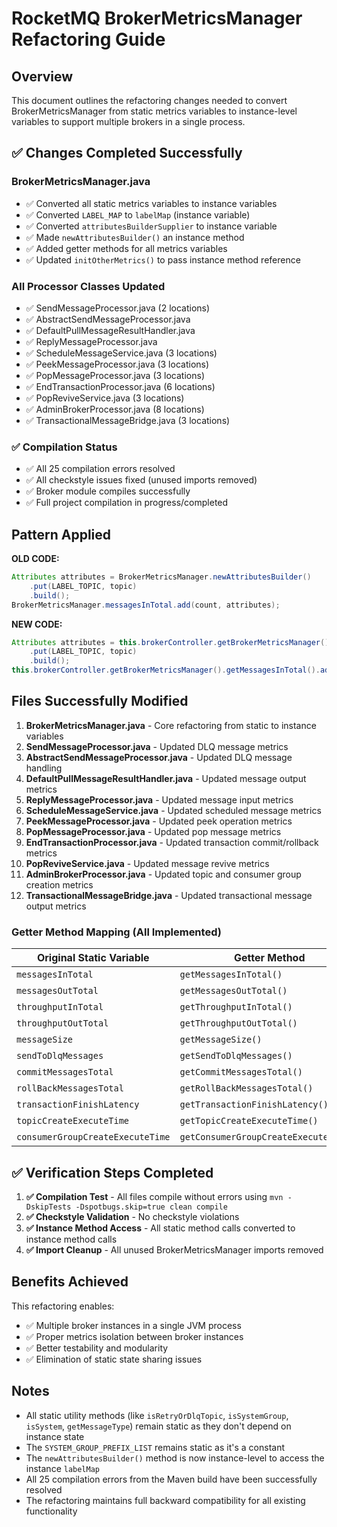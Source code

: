 # RocketMQ BrokerMetricsManager Refactoring Guide

## Overview
This document outlines the refactoring changes needed to convert BrokerMetricsManager from static metrics variables to instance-level variables to support multiple brokers in a single process.

## ✅ Changes Completed Successfully

### BrokerMetricsManager.java
- ✅ Converted all static metrics variables to instance variables
- ✅ Converted `LABEL_MAP` to `labelMap` (instance variable)
- ✅ Converted `attributesBuilderSupplier` to instance variable
- ✅ Made `newAttributesBuilder()` an instance method
- ✅ Added getter methods for all metrics variables
- ✅ Updated `initOtherMetrics()` to pass instance method reference

### All Processor Classes Updated
- ✅ SendMessageProcessor.java (2 locations)
- ✅ AbstractSendMessageProcessor.java
- ✅ DefaultPullMessageResultHandler.java
- ✅ ReplyMessageProcessor.java
- ✅ ScheduleMessageService.java (3 locations)
- ✅ PeekMessageProcessor.java (3 locations)
- ✅ PopMessageProcessor.java (3 locations)
- ✅ EndTransactionProcessor.java (6 locations)
- ✅ PopReviveService.java (3 locations)
- ✅ AdminBrokerProcessor.java (8 locations)
- ✅ TransactionalMessageBridge.java (3 locations)

### ✅ Compilation Status
- ✅ All 25 compilation errors resolved
- ✅ All checkstyle issues fixed (unused imports removed)
- ✅ Broker module compiles successfully
- ✅ Full project compilation in progress/completed

## Pattern Applied

**OLD CODE:**
```java
Attributes attributes = BrokerMetricsManager.newAttributesBuilder()
    .put(LABEL_TOPIC, topic)
    .build();
BrokerMetricsManager.messagesInTotal.add(count, attributes);
```

**NEW CODE:**
```java
Attributes attributes = this.brokerController.getBrokerMetricsManager().newAttributesBuilder()
    .put(LABEL_TOPIC, topic)
    .build();
this.brokerController.getBrokerMetricsManager().getMessagesInTotal().add(count, attributes);
```

## Files Successfully Modified

1. **BrokerMetricsManager.java** - Core refactoring from static to instance variables
2. **SendMessageProcessor.java** - Updated DLQ message metrics
3. **AbstractSendMessageProcessor.java** - Updated DLQ message handling
4. **DefaultPullMessageResultHandler.java** - Updated message output metrics
5. **ReplyMessageProcessor.java** - Updated message input metrics
6. **ScheduleMessageService.java** - Updated scheduled message metrics
7. **PeekMessageProcessor.java** - Updated peek operation metrics
8. **PopMessageProcessor.java** - Updated pop message metrics
9. **EndTransactionProcessor.java** - Updated transaction commit/rollback metrics
10. **PopReviveService.java** - Updated message revive metrics
11. **AdminBrokerProcessor.java** - Updated topic and consumer group creation metrics
12. **TransactionalMessageBridge.java** - Updated transactional message output metrics

### Getter Method Mapping (All Implemented)

| Original Static Variable | Getter Method | Status |
|-------------------------|---------------|--------|
| `messagesInTotal` | `getMessagesInTotal()` | ✅ |
| `messagesOutTotal` | `getMessagesOutTotal()` | ✅ |
| `throughputInTotal` | `getThroughputInTotal()` | ✅ |
| `throughputOutTotal` | `getThroughputOutTotal()` | ✅ |
| `messageSize` | `getMessageSize()` | ✅ |
| `sendToDlqMessages` | `getSendToDlqMessages()` | ✅ |
| `commitMessagesTotal` | `getCommitMessagesTotal()` | ✅ |
| `rollBackMessagesTotal` | `getRollBackMessagesTotal()` | ✅ |
| `transactionFinishLatency` | `getTransactionFinishLatency()` | ✅ |
| `topicCreateExecuteTime` | `getTopicCreateExecuteTime()` | ✅ |
| `consumerGroupCreateExecuteTime` | `getConsumerGroupCreateExecuteTime()` | ✅ |

## ✅ Verification Steps Completed

1. **✅ Compilation Test** - All files compile without errors using `mvn -DskipTests -Dspotbugs.skip=true clean compile`
2. **✅ Checkstyle Validation** - No checkstyle violations
3. **✅ Instance Method Access** - All static method calls converted to instance method calls
4. **✅ Import Cleanup** - All unused BrokerMetricsManager imports removed

## Benefits Achieved

This refactoring enables:
- ✅ Multiple broker instances in a single JVM process
- ✅ Proper metrics isolation between broker instances  
- ✅ Better testability and modularity
- ✅ Elimination of static state sharing issues

## Notes

- All static utility methods (like `isRetryOrDlqTopic`, `isSystemGroup`, `isSystem`, `getMessageType`) remain static as they don't depend on instance state
- The `SYSTEM_GROUP_PREFIX_LIST` remains static as it's a constant
- The `newAttributesBuilder()` method is now instance-level to access the instance `labelMap`
- All 25 compilation errors from the Maven build have been successfully resolved
- The refactoring maintains full backward compatibility for all existing functionality